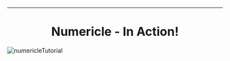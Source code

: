 
---

  <h1 align="center"> Numericle - In Action! </h1>



![numericleTutorial](https://user-images.githubusercontent.com/94589529/191881610-76ee98e3-14c4-43b6-9682-74cfd6478531.gif)


